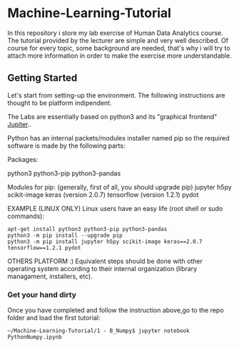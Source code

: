 # Machine-Learning-Tutorial
In this repository i store my lab exercise of Human Data Analytics course.
The tutorial provided by the lecturer are simple and very well described.
Of course for every topic, some background are needed, that's why i will try
to attach more information in order to make the exercise more understandable.

## Getting Started
Let's start from setting-up the environment.
The following instructions are thought to be platform indipendent.

The Labs are essentially based on python3 and its "graphical frontend" [Jupiter](http://jupyter.org/).. 

Python has an internal packets/modules installer named pip so the required software is made by the following parts:

Packages:

python3
python3-pip
python3-pandas

Modules for pip: (generally, first of all, you should upgrade pip)
jupyter
h5py
scikit-image
keras (version 2.0.7)
tensorflow (version 1.2.1)
pydot

EXAMPLE (LINUX ONLY)
Linux users have an easy life (root shell or sudo commands):

```
apt-get install python3 python3-pip python3-pandas
python3 -m pip install --upgrade pip
python3 -m pip install jupyter h5py scikit-image keras==2.0.7 tensorflow==1.2.1 pydot
```

OTHERS PLATFORM :)
Equivalent steps should be done with other operating system according to their internal organization (library managament, installers, etc).

### Get your hand dirty
Once you have completed and follow the instruction above,go to the repo folder and load the first tutorial:
```
~/Machine-Learning-Tutorial/1 - B_Numpy$ jupyter notebook PythonNumpy.ipynb
```



